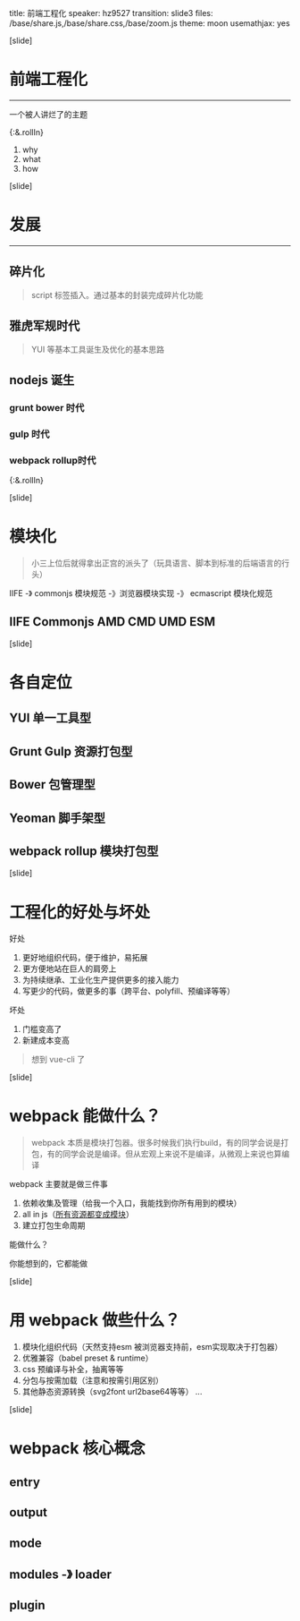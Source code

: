 title: 前端工程化
speaker: hz9527
transition: slide3
files: /base/share.js,/base/share.css,/base/zoom.js
theme: moon
usemathjax: yes

[slide]

# 前端工程化

----
一个被人讲烂了的主题

{:&.rollIn}

1. why
2. what
3. how

[slide]

# 发展

----
<h2 class="left">碎片化</h2>

> script 标签插入。通过基本的封装完成碎片化功能

<h2 class="left">雅虎军规时代</h2>

> YUI 等基本工具诞生及优化的基本思路

<h2 class="left">nodejs 诞生</h2>

### grunt bower 时代

### gulp 时代

### webpack rollup时代

{:&.rollIn}

[slide]

# 模块化

> 小三上位后就得拿出正宫的派头了（玩具语言、脚本到标准的后端语言的行头）

IIFE -》 commonjs 模块规范 -》浏览器模块实现 -》 ecmascript 模块化规范

## IIFE Commonjs AMD CMD UMD ESM

[slide]

# 各自定位

## YUI 单一工具型

## Grunt Gulp 资源打包型

## Bower 包管理型

## Yeoman 脚手架型

## webpack rollup 模块打包型

[slide]

# 工程化的好处与坏处

好处

1. 更好地组织代码，便于维护，易拓展
2. 更方便地站在巨人的肩旁上
3. 为持续继承、工业化生产提供更多的接入能力
4. 写更少的代码，做更多的事（跨平台、polyfill、预编译等等）

坏处

1. 门槛变高了
2. 新建成本变高

> 想到 vue-cli 了

[slide]

# webpack 能做什么？

> webpack 本质是模块打包器。很多时候我们执行build，有的同学会说是打包，有的同学会说是编译。但从宏观上来说不是编译，从微观上来说也算编译

webpack 主要就是做三件事

1. 依赖收集及管理（给我一个入口，我能找到你所有用到的模块）
2. all in js（[所有资源都变成模块](https://webpack.js.org/)）
3. 建立打包生命周期

能做什么？

你能想到的，它都能做

[slide]

# 用 webpack 做些什么？

1. 模块化组织代码（天然支持esm 被浏览器支持前，esm实现取决于打包器）
2. 优雅兼容（babel preset & runtime）
3. css 预编译与补全，抽离等等
4. 分包与按需加载（注意和按需引用区别）
5. 其他静态资源转换（svg2font url2base64等等）
...

[slide]

# webpack 核心概念

## entry
## output
## mode
## modules -》 loader
## plugin

